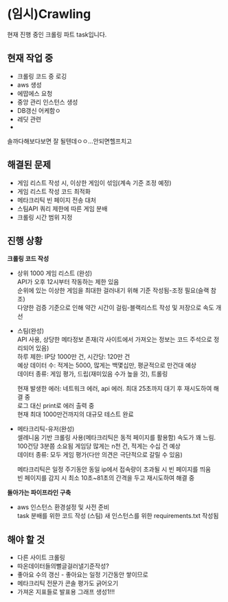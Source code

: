 # (임시)Crawling
현재 진행 중인 크롤링 파트 task입니다.

## 현재 작업 중
- 크롤링 코드 중 로깅
- aws 생성
- 에땁에스 요청
- 중앙 관리 인스턴스 생성
- DB갱신 어케함ㅇ
- 레딧 관련
- 
솔까다해보다보면 잘 될텐데ㅇㅇ...안되면헬프치고

## 해결된 문제
- 게임 리스트 작성 시, 이상한 게임이 섞임(계속 기준 조정 예정)
- 게임 리스트 작성 코드 최적화 
- 메타크리틱 빈 페이지 전송 대처
- 스팀API 쿼리 제한에 따른 게임 분배
- 크롤링 시간 범위 지정


## 진행 상황


__크롤링 코드 작성__
- 상위 1000 게임 리스트 (완성)  
  API가 오후 12시부터 작동하는 제한 있음  
  순위에 있는 이상한 게임을 최대한 걸러내기 위해 기준 작성됨-조정 필요(슬랙 참조)  
  다양한 검증 기준으로 인해 약간 시간이 걸림-블랙리스트 작성 및 저장으로 속도 개선    
    
- 스팀(완성)  
  API 사용, 상당한 메타정보 존재(각 사이트에서 가져오는 정보는 코드 주석으로 정리되어 있음)  
  하루 제한: IP당 1000만 건, 시간당: 120만 건   
  예상 데이터 수: 적게는 5000, 많게는 백몇십만, 평균적으로 만건대 예상  
  데이터 종류: 게임 평가, 드립(재미있음 수가 높을 것), 트롤링  
    
  현재 발생한 에러: 네트워크 에러, api 에러. 최대 25초까지 대기 후 재시도하여 해결 중  
  로그 대신 print로 에러 출력 중  
  현재 최대 1000만건까지의 대규모 테스트 완료
 
 - 메타크리틱-유저(완성)  
   셀레니움 기반 크롤링 사용(메타크리틱은 동적 페이지를 활용함)
   속도가 꽤 느림. 100건당 3분쯤 소요됨
   게임당 많게는 n천 건, 적게는 수십 건 예상  
   데이터 종류: 모두 게임 평가(다만 의견은 극단적으로 갈릴 수 있음)  
   
   메타크리틱은 일정 주기동안 동일 ip에서 접속량이 초과될 시 빈 페이지를 띄움  
   빈 페이지를 감지 시 최소 10초~81초의 간격을 두고 재시도하여 해결 중  
   
 
__돌아가는 파이프라인 구축__
- aws 인스턴스 환경설정 및 사전 준비   
  task 분배를 위한 코드 작성 (스팀)
  새 인스턴스를 위한 requirements.txt 작성됨

## 해야 할 것
- 다른 사이트 크롤링
- 따온데이터들의뻘글걸러낼기준작성?
- 좋아요 수의 갱신 - 좋아요는 일정 기간동안 쌓이므로
- 메타크리틱 전문가 콘솔 평가도 긁어오기
- 가져온 지표들로 발표용 그래프 생성1!!!
